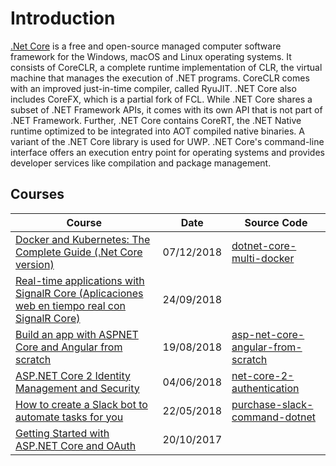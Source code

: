 # Introduction
[.Net Core](https://en.wikipedia.org/wiki/.NET_Core) is a free and open-source managed computer software framework for the Windows, macOS and Linux operating systems. It consists of CoreCLR, a complete runtime implementation of CLR, the virtual machine that manages the execution of .NET programs. CoreCLR comes with an improved just-in-time compiler, called RyuJIT. .NET Core also includes CoreFX, which is a partial fork of FCL. While .NET Core shares a subset of .NET Framework APIs, it comes with its own API that is not part of .NET Framework. Further, .NET Core contains CoreRT, the .NET Native runtime optimized to be integrated into AOT compiled native binaries. A variant of the .NET Core library is used for UWP. .NET Core's command-line interface offers an execution entry point for operating systems and provides developer services like compilation and package management.

## Courses
| Course                                                                                                                                         | Date               | Source Code                                                                                         |
| ----------------------------------------------------------------------------------------------------------------------------------------------- | ------------------- | --------------------------------------------------------------------------------------------------- |
| [Docker and Kubernetes: The Complete Guide (.Net Core version)](/projects/dotnet-core-multi-docker.md)                                                                                                               | 07/12/2018 | [dotnet-core-multi-docker](https://github.com/peelmicro/dotnet-core-multi-docker)                                         |
| [Real-time applications with SignalR Core (Aplicaciones web en tiempo real con SignalR Core)](dotnetcore-aplicaciones-web-en-tiempo-real-con-signalr-core.md)                                                                                                               | 24/09/2018 |             |
| [Build an app with ASPNET Core and Angular from scratch](/backend/dotnetcore-asp-net-core-angular-from-scratch.md)| 19/08/2018 |[asp-net-core-angular-from-scratch](https://github.com/peelmicro/asp-net-core-angular-from-scratch)|
| [ASP.NET Core 2 Identity Management and Security](dotnetcore-aspnet-core-2-security-and-identity-management-with-c.md)| 04/06/2018 |[net-core-2-authentication](https://github.com/peelmicro/net-core-2-authentication)|
| [How to create a Slack bot to automate tasks for you](/projects/purchase-slack-command-dotnet.md)| 22/05/2018 | [purchase-slack-command-dotnet](https://github.com/peelmicro/purchase-slack-command-dotnet)|
| [Getting Started with ASP.NET Core and OAuth](/backend/dotnetcore-asp-dot-net-core-oauth.md)| 20/10/2017 | |